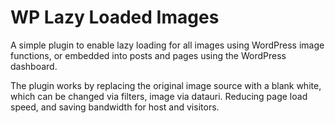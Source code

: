 # WP Lazy Loaded Images

A simple plugin to enable lazy loading for all images using WordPress image functions, or embedded into posts and pages using the WordPress dashboard.

The plugin works by replacing the original image source with a blank white, which can be changed via filters, image via datauri. Reducing page load speed, and saving bandwidth for host and visitors.